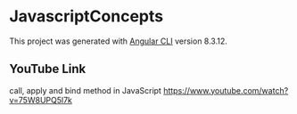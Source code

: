# JavascriptConcepts

This project was generated with [Angular CLI](https://github.com/angular/angular-cli) version 8.3.12.

## YouTube Link
call, apply and bind method in JavaScript
https://www.youtube.com/watch?v=75W8UPQ5l7k
